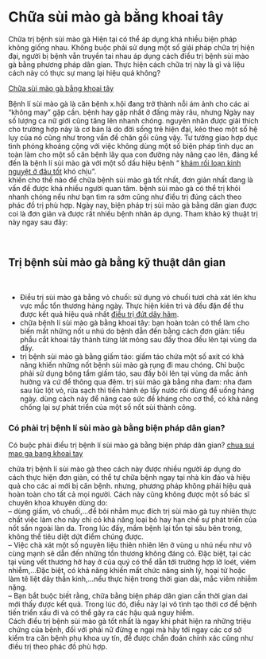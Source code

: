 <h1>Chữa sùi mào gà bằng khoai tây</h1>

<p>Chữa trị bệnh sùi mào gà Hiện tại có thể áp dụng khá nhiều biện pháp không giống nhau. Không buộc phải sử dụng một số giải pháp chữa trị hiện đại, người bị bệnh vẫn truyền tai nhau áp dụng cách điều trị bệnh sùi mào gà bằng phương pháp dân gian. Thực hiện cách chữa trị này là gì và liệu cách này có thực sự mang lại hiệu quả không?</p>

<p><a href="http://phongkhamdaidong.vn/chua-sui-mao-ga-bang-khoai-tay-can-lam-nhung-gi-116.html">Chữa sùi mào gà bằng khoai tây</a></p>

<p>Bệnh lí sùi mào gà là căn bệnh x.hội đang trở thành nỗi ám ảnh cho các ai &ldquo;không may&rdquo; gặp cần. bệnh hay gặp nhất ở đấng mày râu, nhưng Ngày nay số lượng ca nữ giới cũng tăng lên nhanh chóng. nguyên nhân được giải thích cho trường hợp này là cơ bản là do đời sống trẻ hiện đại, kéo theo một số hệ lụy của nó cũng như trong vấn đề chăn gối cũng vậy. Tư tưởng giao hợp dục tình phóng khoáng cộng với việc không dùng một số biện pháp tình dục an toàn làm cho một số căn bệnh lây qua con đường này nâng cao lên, đáng kể đến là bệnh lí sùi mào gà với một số dấu hiệu bệnh &ldquo; <a href="http://phongkhamdaidong.vn/kham-chua-kinh-nguyet-khong-deu-o-dau-tot-tphcm-25.html">khám rối loạn kinh nguyệt ở đâu tốt</a> khó chịu&rdquo;.<br />
khiến cho thế nào để chữa bệnh sùi mào gà tốt nhất, đơn giản nhất đang là vấn đề được khá nhiều người quan tâm. bệnh sùi mào gà có thể trị khỏi nhanh chóng nếu như bạn tìm ra sớm cũng như điều trị đúng cách theo phác đồ trị phù hợp. Ngày nay, biện pháp trị sùi mào gà bằng dân gian được coi là đơn giản và được rất nhiều bệnh nhân áp dụng. Tham khảo kỹ thuật trị này ngay sau đây:</p>

<p>&nbsp;</p>

<h2>Trị bệnh sùi mào gà bằng kỹ thuật dân gian</h2>

<p>&nbsp;</p>

<ul>
	<li>Điều trị sùi mào gà bằng vỏ chuối: sử dụng vỏ chuối tươi chà xát lên khu vực mắc tổn thương hàng ngày. Thực hiện kiên trì và đều đặn để thu được kết quả hiệu quả nhất <a href="http://phongkhamdaidong.vn/dut-day-ham-bao-quy-dau-co-sao-khong-41.html">điều trị đứt dây hãm</a>.</li>
	<li>chữa bệnh lí sùi mào gà bằng khoai tây: bạn hoàn toàn có thể làm cho biến mất những nốt u nhú do bệnh dẫn đến bằng cách đơn giản: tiểu phẫu cắt khoai tây thành từng lát mỏng sau đấy thoa đều lên tại vùng da đấy.</li>
	<li>trị bệnh sùi mào gà bằng giấm táo: giấm táo chứa một số axit có khả năng khiến những nốt bệnh sùi mào gà rụng đi mau chóng. Chỉ buộc phải sử dụng bông tẩm giấm táo, sau đấy bôi lên tại vùng da mắc ảnh hưởng và cứ để thông qua đêm. trị sùi mào gà bằng nha đam: nha đam sau lúc lột vỏ, rửa sạch thì tiến hành ép lấy nước rồi dùng để uống hàng ngày. dùng cách này để nâng cao sức đề kháng cho cơ thể, có khả năng chống lại sự phát triển của một số nốt sùi thành công.</li>
</ul>

<h3>Có phải trị bệnh lí sùi mào gà bằng biện pháp dân gian?</h3>

<div id="attachment_451">
<p>Có buộc phải điều trị bệnh lí sùi mào gà bằng biện pháp dân gian?&nbsp;<a href="http://phongkhamdaidong.vn/chua-sui-mao-ga-bang-khoai-tay-can-lam-nhung-gi-116.html">chua sui mao ga bang khoai tay</a></p>
</div>

<p>chữa trị bệnh lí sùi mào gà theo cách này được nhiều người áp dụng do cách thực hiện đơn giản, có thể tự chữa bệnh ngay tại nhà kín đáo và hiệu quả cho các ai mới bị căn bệnh. nhưng, phương pháp không phải hiệu quả hoàn toàn cho tất cả mọi người. Cách này cũng không được một số bác sĩ chuyên khoa khuyên dùng do:<br />
&ndash; dùng giấm, vỏ chuối,&hellip;để bôi nhằm mục đích trị sùi mào gà tuy nhiên thực chất việc làm cho này chỉ có khả năng loại bỏ hay hạn chế sự phát triển của nốt sần ngoài làn da. Trong lúc đấy, mầm bệnh lại tồn tại sâu bên trong, không thể tiêu diệt dứt điểm chúng được.<br />
&ndash; Việc chà xát một số nguyên liệu thiên nhiên lên ở vùng u nhú nếu như vô cùng mạnh sẽ dẫn đến những tổn thương không đáng có. Đặc biệt, tại các tại vùng vết thương hở hay ở của quý có thể dẫn tới trường hợp lở loét, viêm nhiễm,&hellip;Đặc biệt, có khả năng khiến mất chức năng sinh lý, hoại tử hoặc làm tê liệt dây thần kinh,&hellip;nếu thực hiện trong thời gian dài, mắc viêm nhiễm nặng.<br />
&ndash; Bạn bắt buộc biết rằng, chữa bằng biện pháp dân gian cần thời gian dai mới thấy được kết quả. Trong lúc đó, điều này lại vô tình tạo thời cơ để bệnh tiến triển xấu đi và có thể gây ra các hậu quả nguy hiểm.<br />
Cách điều trị bệnh sùi mào gà tốt nhất là ngay khi phát hiện ra những triệu chứng của bệnh, đối với phái nữ đừng e ngại mà hãy tới ngay các cơ sở kiểm tra căn bệnh phụ khoa uy tín, để được chẩn đoán chính xác cũng như điều trị theo phác đồ phù hợp.</p>

<p>&nbsp;</p>
